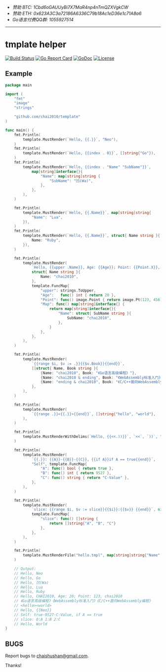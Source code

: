 - *赞助 BTC: 1Cbd6oGAUUyBi7X7MaR4np4nTmQZXVgkCW*
- *赞助 ETH: 0x623A3C3a72186A6336C79b18Ac1eD36e1c71A8a6*
- *Go语言付费QQ群: 1055927514*

----

# tmplate helper

[![Build Status](https://travis-ci.org/chai2010/template.svg)](https://travis-ci.org/chai2010/template)
[![Go Report Card](https://goreportcard.com/badge/github.com/chai2010/template)](https://goreportcard.com/report/github.com/chai2010/template)
[![GoDoc](https://godoc.org/github.com/chai2010/template?status.svg)](https://godoc.org/github.com/chai2010/template)
[![License](http://img.shields.io/badge/license-BSD-blue.svg)](https://github.com/chai2010/template/blob/master/LICENSE)


## Example

```go
package main

import (
	"fmt"
	"image"
	"strings"

	"github.com/chai2010/template"
)

func main() {
	fmt.Println(
		template.MustRender(`Hello, {{.}}`, "Neo"),
	)
	fmt.Println(
		template.MustRender(`Hello, {{index . 0}}`, []string{"Go"}),
	)
	fmt.Println(
		template.MustRender(`Hello, {{index . "Name" "SubName"}}`,
			map[string]interface{}{
				"Name": map[string]string {
					"SubName": "凹(Wa)",
				},
			},
		),
	)

	fmt.Println(
		template.MustRender(`Hello, {{.Name}}`, map[string]string{
			"Name": "Lua",
		}),
	)
	fmt.Println(
		template.MustRender(`Hello, {{.Name}}`, struct{ Name string }{
			Name: "Ruby",
		}),
	)

	fmt.Println(
		template.MustRender(
			`Hello, {{upper .Name}}, Age: {{Age}}; Point: {{Point.X}}, {{Map.Name.SubName}}`,
			struct{ Name string }{
				Name: "chai2010",
			},
			template.FuncMap{
				"upper": strings.ToUpper,
				"Age":   func() int { return 20 },
				"Point": func() image.Point { return image.Pt(123, 456) },
				"Map": func() map[string]interface{} {
					return map[string]interface{}{
						"Name": struct{ SubName string }{
							SubName: "chai2010",
						},
					}
				},
			},
		),
	)

	fmt.Println(
		template.MustRender(
			`{{range $i, $v := .}}{{$v.Book}}{{end}}`,
			[]struct{ Name, Book string }{
				{Name: "chai2010", Book: "《Go语言高级编程》"},
				{Name: "chai2010 & ending", Book: "《WebAssembly标准入门》"},
				{Name: "ending & chai2010", Book: "《C/C++面向WebAssembly编程》"},
			},
		),
	)

	fmt.Println(
		template.MustRender(
			`{{range .}}<{{.}}>{{end}}`, []string{"hello", "world"},
		),
	)

	fmt.Println(
		template.MustRenderWithDelims(`Hello, {{<<.))}}`, `<<`, `))`, "Neo"),
	)

	fmt.Println(
		template.MustRender(
			`{{.}}: {{A}}-{{B}}-{{C}}, {{if A}}if A == true{{end}}`,
			"Self", template.FuncMap{
				"A": func() bool { return true },
				"B": func() int { return 9527 },
				"C": func() string { return "C-Value" },
			},
		),
	)

	fmt.Println(
		template.MustRender(
			`slice: {{range $i, $v := slice}}{{$i}}:{{$v}} {{end}}`, nil,
			template.FuncMap{
				"slice": func() []string {
					return []string{"A", "B", "C"}
				},
			},
		),
	)

	fmt.Println(
		template.MustRenderFile("hello.tmpl", map[string]string{"Name": "World"}),
	)

	// Output:
	// Hello, Neo
	// Hello, Go
	// Hello, 凹(Wa)
	// Hello, Lua
	// Hello, Ruby
	// Hello, CHAI2010, Age: 20; Point: 123, chai2010
	// 《Go语言高级编程》《WebAssembly标准入门》《C/C++面向WebAssembly编程》
	// <hello><world>
	// Hello, {{Neo}}
	// Self: true-9527-C-Value, if A == true
	// slice: 0:A 1:B 2:C
	// Hello, World
}
```

## BUGS

Report bugs to <chaishushan@gmail.com>.

Thanks!
